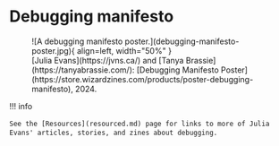 # Debugging manifesto

<figure markdown="span">
  ![A debugging manifesto poster.](debugging-manifesto-poster.jpg){ align=left, width="50%" }
  <figcaption markdown="span">
  [Julia Evans](https://jvns.ca/) and [Tanya Brassie](https://tanyabrassie.com/): [Debugging Manifesto Poster](https://store.wizardzines.com/products/poster-debugging-manifesto), 2024.
  </figcaption>
</figure>

!!! info

    See the [Resources](resourced.md) page for links to more of Julia Evans' articles, stories, and zines about debugging.
